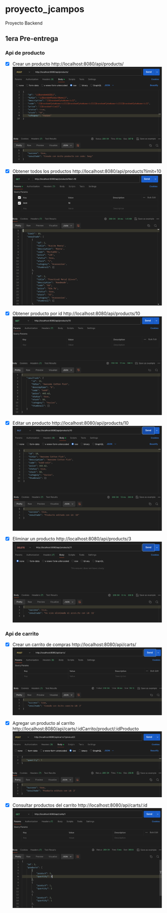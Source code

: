 # proyecto_jcampos
Proyecto Backend

## 1era Pre-entrega
### Api de producto
- [x] Crear un producto
http://localhost:8080/api/products/
![alt text](src/images/postman/image-3.png)

- [x] Obtener todos los productos
http://localhost:8080/api/products?limit=10
![alt text](src/images/postman/image-4.png)

- [x] Obtener producto por id
http://localhost:8080/api/products/10
![alt text](src/images/postman/image-5.png)

- [x] Editar un producto
http://localhost:8080/api/products/10
![alt text](src/images/postman/image-6.png)

- [x] Eliminar un producto
http://localhost:8080/api/products/3
![alt text](src/images/postman/image-7.png)

### Api de carrito
- [x] Crear un carrito de compras
http://localhost:8080/api/carts/
![alt text](src/images/postman/image-2.png)

- [x] Agregar un producto al carrito
http://localhost:8080/api/carts/:idCarrito/product/:idProducto
![alt text](src/images/postman/image.png)

- [x] Consultar productos del carrito
http://localhost:8080/api/carts/:id
![alt text](src/images/postman/image-1.png)
